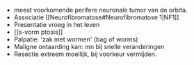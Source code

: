 - meest voorkomende perifere neuronale tumor van de orbita.
- Associatie [[Neurofibromatose#Neurofibromatose 1|NF1]]
- Presentatie vroeg in het leven
- [[s-vorm ptosis]]
- Palpatie: 'zak met wormen' (bag of worms)
- Maligne ontaarding kan: mn bij snelle veranderingen
- Resectie extreem moeilijk, bij voorkeur vermijden.

